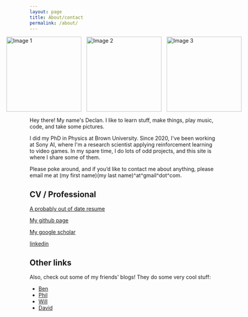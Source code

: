 ```yaml
---
layout: page
title: About/contact
permalink: /about/
---
```


<div style="display: flex; gap: 1em; justify-content: center; align-items: flex-start;">
  <img src="{{ site.baseurl }}/assets/images/me1.jpg" alt="Image 1" style="height: 200px; width: auto;" />
  <img src="{{ site.baseurl }}/assets/images/me2.jpg" alt="Image 2" style="height: 200px; width: auto;" />
  <img src="{{ site.baseurl }}/assets/images/me3.jpg" alt="Image 3" style="height: 200px; width: auto;" />
</div>



Hey there! My name's Declan. I like to learn stuff, make things, play music, code, and take some pictures.

I did my PhD in Physics at Brown University. Since 2020, I've been working at Sony AI, where I'm a research scientist applying reinforcement learning to video games. In my spare time, I do lots of odd projects, and this site is where I share some of them.

Please poke around, and if you’d like to contact me about anything, please email me at (my first name)(my last name)^at^gmail^dot^com.

## CV / Professional

[A probably out of date resume]()

[My github page](https://github.com/declanoller)

[My google scholar](https://scholar.google.com/citations?user=JM0Au00AAAAJ&hl=en)

[linkedin](https://www.linkedin.com/in/declan-oller/)


## Other links

Also, check out some of my friends' blogs! They do some very cool stuff:

- [Ben](http://blog.benwiener.com)
- [Phil](http://www.philipzucker.com/)
- [Will](https://willmaulbetsch.com/)
- [David](https://davidtersegno.wordpress.com/)
